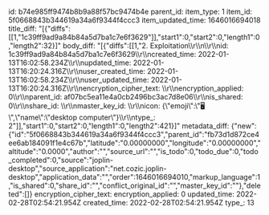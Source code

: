 id: b74e985ff9474b8b9a88f57bc9474b4e
parent_id: 
item_type: 1
item_id: 5f0668843b344619a34a6f9344f4ccc3
item_updated_time: 1646016694018
title_diff: "[{\"diffs\":[[1,\"1c39ff9ad9a84b84a5d7ba1c7e6f3629\"]],\"start1\":0,\"start2\":0,\"length1\":0,\"length2\":32}]"
body_diff: "[{\"diffs\":[[1,\"2. Exploitation\\\r\\\n\\\r\\\nid: 1c39ff9ad9a84b84a5d7ba1c7e6f3629\\\r\\\ncreated_time: 2022-01-13T16:02:58.234Z\\\r\\\nupdated_time: 2022-01-13T16:20:24.316Z\\\r\\\nuser_created_time: 2022-01-13T16:02:58.234Z\\\r\\\nuser_updated_time: 2022-01-13T16:20:24.316Z\\\r\\\nencryption_cipher_text: \\\r\\\nencryption_applied: 0\\\r\\\nparent_id: af07bc5ea11e4a0cb2496bc3ac7d8e06\\\r\\\nis_shared: 0\\\r\\\nshare_id: \\\r\\\nmaster_key_id: \\\r\\\nicon: {\\\"emoji\\\":\\\"🖥️\\\",\\\"name\\\":\\\"desktop computer\\\"}\\\r\\\ntype_: 2\"]],\"start1\":0,\"start2\":0,\"length1\":0,\"length2\":421}]"
metadata_diff: {"new":{"id":"5f0668843b344619a34a6f9344f4ccc3","parent_id":"fb73d1d872ce4ee6ab184091f1e4c67b","latitude":"0.00000000","longitude":"0.00000000","altitude":"0.0000","author":"","source_url":"","is_todo":0,"todo_due":0,"todo_completed":0,"source":"joplin-desktop","source_application":"net.cozic.joplin-desktop","application_data":"","order":1646016694010,"markup_language":1,"is_shared":0,"share_id":"","conflict_original_id":"","master_key_id":""},"deleted":[]}
encryption_cipher_text: 
encryption_applied: 0
updated_time: 2022-02-28T02:54:21.954Z
created_time: 2022-02-28T02:54:21.954Z
type_: 13